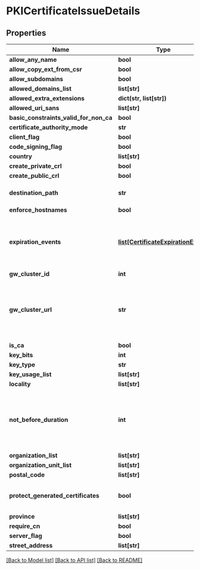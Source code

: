 # PKICertificateIssueDetails

## Properties
Name | Type | Description | Notes
------------ | ------------- | ------------- | -------------
**allow_any_name** | **bool** |  | [optional] 
**allow_copy_ext_from_csr** | **bool** |  | [optional] 
**allow_subdomains** | **bool** |  | [optional] 
**allowed_domains_list** | **list[str]** |  | [optional] 
**allowed_extra_extensions** | **dict(str, list[str])** |  | [optional] 
**allowed_uri_sans** | **list[str]** |  | [optional] 
**basic_constraints_valid_for_non_ca** | **bool** |  | [optional] 
**certificate_authority_mode** | **str** |  | [optional] 
**client_flag** | **bool** |  | [optional] 
**code_signing_flag** | **bool** |  | [optional] 
**country** | **list[str]** |  | [optional] 
**create_private_crl** | **bool** |  | [optional] 
**create_public_crl** | **bool** |  | [optional] 
**destination_path** | **str** | DestinationPath is the destination to save generated certificates | [optional] 
**enforce_hostnames** | **bool** |  | [optional] 
**expiration_events** | [**list[CertificateExpirationEvent]**](CertificateExpirationEvent.md) | ExpirationNotification holds a list of expiration notices that should be sent in case a certificate is about to expire, this value is being propagated to the Certificate resources that are created | [optional] 
**gw_cluster_id** | **int** |  | [optional] 
**gw_cluster_url** | **str** | GWClusterURL is required when CAMode is \&quot;public\&quot; and it defines the cluster URL the PKI should be issued from. The GW cluster must have permissions to read associated target&#39;s details | [optional] 
**is_ca** | **bool** |  | [optional] 
**key_bits** | **int** |  | [optional] 
**key_type** | **str** |  | [optional] 
**key_usage_list** | **list[str]** |  | [optional] 
**locality** | **list[str]** |  | [optional] 
**not_before_duration** | **int** | A Duration represents the elapsed time between two instants as an int64 nanosecond count. The representation limits the largest representable duration to approximately 290 years. | [optional] 
**organization_list** | **list[str]** |  | [optional] 
**organization_unit_list** | **list[str]** |  | [optional] 
**postal_code** | **list[str]** |  | [optional] 
**protect_generated_certificates** | **bool** | ProtectGeneratedCertificates dictates whether the created certificates should be protected from deletion | [optional] 
**province** | **list[str]** |  | [optional] 
**require_cn** | **bool** |  | [optional] 
**server_flag** | **bool** |  | [optional] 
**street_address** | **list[str]** |  | [optional] 

[[Back to Model list]](../README.md#documentation-for-models) [[Back to API list]](../README.md#documentation-for-api-endpoints) [[Back to README]](../README.md)


